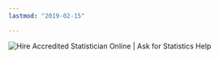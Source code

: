 ```yaml
---
lastmod: "2019-02-15"

---
```



![Hire Accredited Statistician Online | Ask for Statistics Help]( /images/logo.png)
